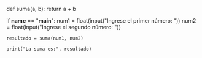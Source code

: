 def suma(a, b):
    return a + b

if __name__ == "__main__":
    num1 = float(input("Ingrese el primer número: "))
    num2 = float(input("Ingrese el segundo número: "))
    
    resultado = suma(num1, num2)
    
    print("La suma es:", resultado)
